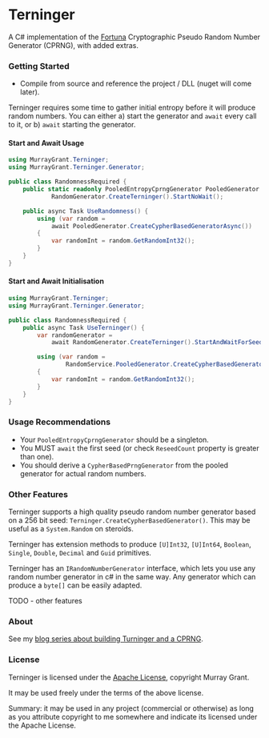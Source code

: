 # Terninger #

A C# implementation of the [Fortuna](https://www.schneier.com/academic/paperfiles/fortuna.pdf) Cryptographic Pseudo Random Number Generator (CPRNG), with added extras.

### Getting Started ###

* Compile from source and reference the project / DLL (nuget will come later).

Terninger requires some time to gather initial entropy before it will produce random numbers.
You can either a) start the generator and `await` every call to it, or b) `await` starting the generator.

#### Start and Await Usage

``` c#
using MurrayGrant.Terninger;
using MurrayGrant.Terninger.Generator;

public class RandomnessRequired {
    public static readonly PooledEntropyCprngGenerator PooledGenerator =
            RandomGenerator.CreateTerninger().StartNoWait();

	public async Task UseRandomness() {
		using (var random = 
			await PooledGenerator.CreateCypherBasedGeneratorAsync())
		{
			var randomInt = random.GetRandomInt32();
		}
	}
}
```

#### Start and Await Initialisation

``` c#
using MurrayGrant.Terninger;
using MurrayGrant.Terninger.Generator;

public class RandomnessRequired {
	public async Task UseTerninger() {
		var randomGenerator = 
			await RandomGenerator.CreateTerninger().StartAndWaitForSeedAsync();

		using (var random = 
				RandomService.PooledGenerator.CreateCypherBasedGenerator())
		{
			var randomInt = random.GetRandomInt32();
		}			
	}
}
```

### Usage Recommendations

* Your `PooledEntropyCprngGenerator` should be a singleton.
* You MUST `await` the first seed (or check `ReseedCount` property is greater than one).
* You should derive a `CypherBasedPrngGenerator` from the pooled generator for actual random numbers.

### Other Features

Terninger supports a high quality pseudo random number generator based on a 256 bit seed: `Terninger.CreateCypherBasedGenerator()`.
This may be useful as a `System.Random` on steroids.

Terninger has extension methods to produce `[U]Int32`, `[U]Int64`, `Boolean`, `Single`, `Double`, `Decimal` and `Guid` primitives.

Terninger has an `IRandomNumberGenerator` interface, which lets you use any random number generator in c# in the same way.
Any generator which can produce a `byte[]` can be easily adapted.

TODO - other features

### About ###

See my [blog series about building Turninger and a CPRNG](https://blog.ligos.net/tags/Terninger-Series/).

### License ###

Terninger is licensed under the [Apache License](https://www.apache.org/licenses/LICENSE-2.0), copyright Murray Grant.

It may be used freely under the terms of the above license. 

Summary: it may be used in any project (commercial or otherwise) as long as you attribute copyright to me somewhere and indicate its licensed under the Apache License.


